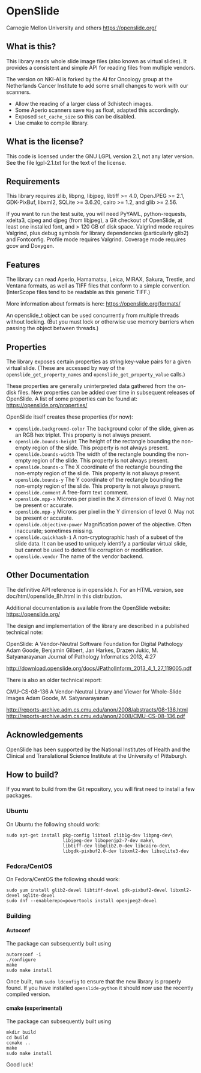 # OpenSlide


Carnegie Mellon University and others
https://openslide.org/

## What is this?
This library reads whole slide image files (also known as virtual slides).
It provides a consistent and simple API for reading files from multiple
vendors.

The version on NKI-AI is forked by the AI for Oncology group at the Netherlands 
Cancer Institute to add some small changes to work with our scanners.
* Allow the reading of a larger class of 3dhistech images.
* Some Aperio scanners save `Mag` as float, adapted this accordingly.
* Exposed `set_cache_size` so this can be disabled.
* Use cmake to compile library.


## What is the license?
This code is licensed under the GNU LGPL version 2.1, not any later version.
See the file lgpl-2.1.txt for the text of the license.


## Requirements
This library requires zlib, libpng, libjpeg, libtiff >= 4.0, OpenJPEG >= 2.1,
GDK-PixBuf, libxml2, SQLite >= 3.6.20, cairo >= 1.2, and glib >= 2.56.

If you want to run the test suite, you will need PyYAML, python-requests,
xdelta3, cjpeg and djpeg (from libjpeg), a Git checkout of OpenSlide,
at least one installed font, and > 120 GB of disk space.  Valgrind mode
requires Valgrind, plus debug symbols for library dependencies (particularly
glib2) and Fontconfig.  Profile mode requires Valgrind.  Coverage mode
requires gcov and Doxygen.


## Features
The library can read Aperio, Hamamatsu, Leica, MIRAX, Sakura, Trestle,
and Ventana formats, as well as TIFF files that conform to a simple
convention. (InterScope files tend to be readable as this generic TIFF.)

More information about formats is here:
https://openslide.org/formats/

An openslide_t object can be used concurrently from multiple threads
without locking. (But you must lock or otherwise use memory barriers
when passing the object between threads.)


## Properties
The library exposes certain properties as string key-value pairs for
a given virtual slide. (These are accessed by way of the
`openslide_get_property_names` and `openslide_get_property_value` calls.)

These properties are generally uninterpreted data gathered from the
on-disk files. New properties can be added over time in subsequent releases
of OpenSlide. A list of some properties can be found at:
https://openslide.org/properties/

OpenSlide itself creates these properties (for now):

 * `openslide.background-color`
   The background color of the slide, given as an RGB hex triplet.
   This property is not always present.
 * `openslide.bounds-height`
   The height of the rectangle bounding the non-empty region of the slide.
   This property is not always present.
 * `openslide.bounds-width`
   The width of the rectangle bounding the non-empty region of the slide.
   This property is not always present.
 * `openslide.bounds-x`
   The X coordinate of the rectangle bounding the non-empty region of the
   slide. This property is not always present.
 * `openslide.bounds-y`
   The Y coordinate of the rectangle bounding the non-empty region of the
   slide. This property is not always present.
 * `openslide.comment`
   A free-form text comment.
 * `openslide.mpp-x`
   Microns per pixel in the X dimension of level 0. May not be present or
   accurate.
 * `openslide.mpp-y`
   Microns per pixel in the Y dimension of level 0. May not be present or
   accurate.
 * `openslide.objective-power`
   Magnification power of the objective. Often inaccurate; sometimes missing.
 * `openslide.quickhash-1`
   A non-cryptographic hash of a subset of the slide data. It can be used
   to uniquely identify a particular virtual slide, but cannot be used
   to detect file corruption or modification.
 * `openslide.vendor`
   The name of the vendor backend.


## Other Documentation
The definitive API reference is in openslide.h. For an HTML version, see
doc/html/openslide_8h.html in this distribution.

Additional documentation is available from the OpenSlide website:
https://openslide.org/

The design and implementation of the library are described in a published
technical note:

 OpenSlide: A Vendor-Neutral Software Foundation for Digital Pathology
 Adam Goode, Benjamin Gilbert, Jan Harkes, Drazen Jukic, M. Satyanarayanan
 Journal of Pathology Informatics 2013, 4:27

 http://download.openslide.org/docs/JPatholInform_2013_4_1_27_119005.pdf

There is also an older technical report:

 CMU-CS-08-136
 A Vendor-Neutral Library and Viewer for Whole-Slide Images
 Adam Goode, M. Satyanarayanan

 http://reports-archive.adm.cs.cmu.edu/anon/2008/abstracts/08-136.html
 http://reports-archive.adm.cs.cmu.edu/anon/2008/CMU-CS-08-136.pdf


## Acknowledgements
OpenSlide has been supported by the National Institutes of Health and
the Clinical and Translational Science Institute at the University of
Pittsburgh.


## How to build?
If you want to build from the Git repository, you will first need to install a few packages. 

### Ubuntu

On Ubuntu the following should work:
```
sudo apt-get install pkg-config libtool zlib1g-dev libpng-dev\
                     libjpeg-dev libopenjp2-7-dev make\
                     libtiff-dev libglib2.0-dev libcairo-dev\
                     libgdk-pixbuf2.0-dev libxml2-dev libsqlite3-dev
```

### Fedora/CentOS

On Fedora/CentOS the following should work:
```
sudo yum install glib2-devel libtiff-devel gdk-pixbuf2-devel libxml2-devel sqlite-devel
sudo dnf --enablerepo=powertools install openjpeg2-devel
```

### Building
#### Autoconf
The package can subsequently built using
```
autoreconf -i
./configure
make
sudo make install
```
Once built, run `sudo ldconfig` to ensure that the new library is properly found.
If you have installed `openslide-python` it should now use the recently compiled version.

#### cmake (experimental)
The package can subsequently built using
```
mkdir build
cd build
ccmake ..
make
sudo make install
```


Good luck!
